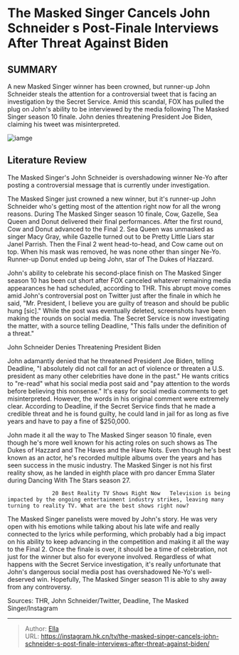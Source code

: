 # The Masked Singer Cancels John Schneider s Post-Finale Interviews After Threat Against Biden


## SUMMARY 



  A new Masked Singer winner has been crowned, but runner-up John Schneider steals the attention for a controversial tweet that is facing an investigation by the Secret Service.   Amid this scandal, FOX has pulled the plug on John&#39;s ability to be interviewed by the media following The Masked Singer season 10 finale.   John denies threatening President Joe Biden, claiming his tweet was misinterpreted.  

![iamge](https://static1.srcdn.com/wordpress/wp-content/uploads/2023/12/masked-singer-nick-cannon-and-john-schneider.jpg)

## Literature Review
The Masked Singer&#39;s John Schneider is overshadowing winner Ne-Yo after posting a controversial message that is currently under investigation.




The Masked Singer just crowned a new winner, but it&#39;s runner-up John Schneider who&#39;s getting most of the attention right now for all the wrong reasons. During The Masked Singer season 10 finale, Cow, Gazelle, Sea Queen and Donut delivered their final performances. After the first round, Cow and Donut advanced to the Final 2. Sea Queen was unmasked as singer Macy Gray, while Gazelle turned out to be Pretty Little Liars star Janel Parrish. Then the Final 2 went head-to-head, and Cow came out on top. When his mask was removed, he was none other than singer Ne-Yo. Runner-up Donut ended up being John, star of The Dukes of Hazzard.




John&#39;s ability to celebrate his second-place finish on The Masked Singer season 10 has been cut short after FOX canceled whatever remaining media appearances he had scheduled, according to THR. This abrupt move comes amid John&#39;s controversial post on Twitter just after the finale in which he said, &#34;Mr. President, I believe you are guilty of treason and should be public hung [sic].&#34; While the post was eventually deleted, screenshots have been making the rounds on social media. The Secret Service is now investigating the matter, with a source telling Deadline, &#34;This falls under the definition of a threat.&#34;


 John Schneider Denies Threatening President Biden 
          

John adamantly denied that he threatened President Joe Biden, telling Deadline, &#34;I absolutely did not call for an act of violence or threaten a U.S. president as many other celebrities have done in the past.&#34; He wants critics to &#34;re-read&#34; what his social media post said and &#34;pay attention to the words before believing this nonsense.&#34; It&#39;s easy for social media comments to get misinterpreted. However, the words in his original comment were extremely clear. According to Deadline, if the Secret Service finds that he made a credible threat and he is found guilty, he could land in jail for as long as five years and have to pay a fine of $250,000.





 

John made it all the way to The Masked Singer season 10 finale, even though he&#39;s more well known for his acting roles on such shows as The Dukes of Hazzard and The Haves and the Have Nots. Even though he&#39;s best known as an actor, he&#39;s recorded multiple albums over the years and has seen success in the music industry. The Masked Singer is not his first reality show, as he landed in eighth place with pro dancer Emma Slater during Dancing With The Stars season 27.

                  20 Best Reality TV Shows Right Now   Television is being impacted by the ongoing entertainment industry strikes, leaving many turning to reality TV. What are the best shows right now?    

The Masked Singer panelists were moved by John&#39;s story. He was very open with his emotions while talking about his late wife and really connected to the lyrics while performing, which probably had a big impact on his ability to keep advancing in the competition and making it all the way to the Final 2. Once the finale is over, it should be a time of celebration, not just for the winner but also for everyone involved. Regardless of what happens with the Secret Service investigation, it&#39;s really unfortunate that John&#39;s dangerous social media post has overshadowed Ne-Yo&#39;s well-deserved win. Hopefully, The Masked Singer season 11 is able to shy away from any controversy.




Sources: THR, John Schneider/Twitter, Deadline, The Masked Singer/Instagram



---

> Author: [Ella](https://instagram.hk.cn/)  
> URL: https://instagram.hk.cn/tv/the-masked-singer-cancels-john-schneider-s-post-finale-interviews-after-threat-against-biden/  

